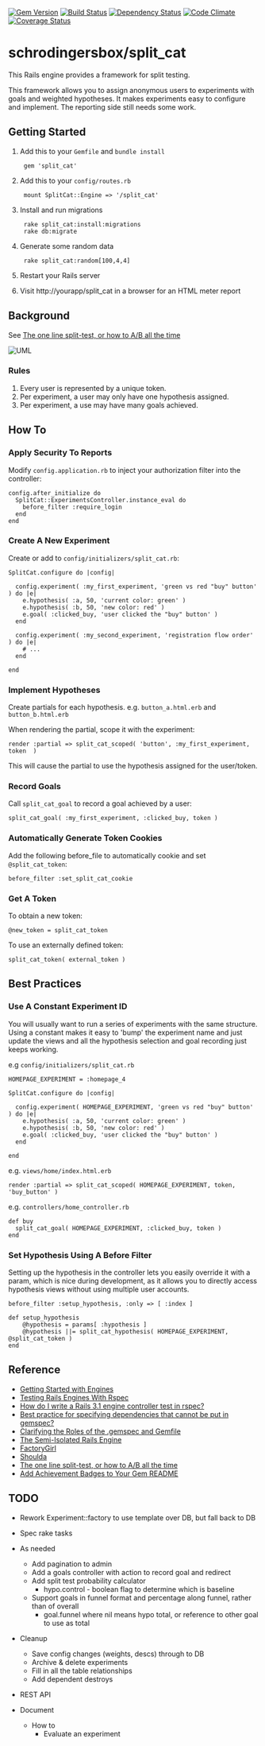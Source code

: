 [![Gem Version](https://badge.fury.io/rb/split_cat.png)](http://badge.fury.io/rb/split_cat)
[![Build Status](https://travis-ci.org/schrodingersbox/split_cat.png?branch=master)](https://travis-ci.org/schrodingersbox/split_cat)
[![Dependency Status](https://gemnasium.com/schrodingersbox/split_cat.png)](https://gemnasium.com/schrodingersbox/split_cat)
[![Code Climate](https://codeclimate.com/github/schrodingersbox/split_cat.png)](https://codeclimate.com/github/schrodingersbox/split_cat)
[![Coverage Status](https://coveralls.io/repos/schrodingersbox/split_cat/badge.png)](https://coveralls.io/r/schrodingersbox/split_cat)

# schrodingersbox/split_cat

This Rails engine provides a framework for split testing.

This framework allows you to assign anonymous users to experiments with goals and weighted hypotheses.
It makes experiments easy to configure and implement.
The reporting side still needs some work.

## Getting Started

1. Add this to your `Gemfile` and `bundle install`

		gem 'split_cat'

2. Add this to your `config/routes.rb`

		mount SplitCat::Engine => '/split_cat'

3. Install and run migrations

        rake split_cat:install:migrations
        rake db:migrate

4. Generate some random data

        rake split_cat:random[100,4,4]

5. Restart your Rails server

6.  Visit http://yourapp/split_cat in a browser for an HTML meter report

## Background

See [The one line split-test, or how to A/B all the time](http://www.startuplessonslearned.com/2008/09/one-line-split-test-or-how-to-ab-all.html)

![UML](doc/uml.png)

### Rules

1.  Every user is represented by a unique token.
2.  Per experiment, a user may only have one hypothesis assigned.
3.  Per experiment, a use may have many goals achieved.

## How To

### Apply Security To Reports

Modify `config.application.rb` to inject your authorization filter into the controller:

    config.after_initialize do
      SplitCat::ExperimentsController.instance_eval do
        before_filter :require_login
      end
    end

### Create A New Experiment

Create or add to `config/initializers/split_cat.rb`:

    SplitCat.configure do |config|

      config.experiment( :my_first_experiment, 'green vs red "buy" button' ) do |e|
        e.hypothesis( :a, 50, 'current color: green' )
        e.hypothesis( :b, 50, 'new color: red' )
        e.goal( :clicked_buy, 'user clicked the "buy" button' )
      end

      config.experiment( :my_second_experiment, 'registration flow order' ) do |e|
        # ...
      end

    end

### Implement Hypotheses

Create partials for each hypothesis.  e.g. `button_a.html.erb` and `button_b.html.erb`

When rendering the partial, scope it with the experiment:

  	render :partial => split_cat_scoped( 'button', :my_first_experiment, token  )

This will cause the partial to use the hypothesis assigned for the user/token.

### Record Goals

Call `split_cat_goal` to record a goal achieved by a user:

	split_cat_goal( :my_first_experiment, :clicked_buy, token )

### Automatically Generate Token Cookies

Add the following before_file to automatically cookie and set `@split_cat_token`:

	before_filter :set_split_cat_cookie

### Get A Token

To obtain a new token:

    @new_token = split_cat_token

To use an externally defined token:

    split_cat_token( external_token )

## Best Practices

### Use A Constant Experiment ID

You will usually want to run a series of experiments with the same structure.
Using a constant makes it easy to 'bump' the experiment name and just update the views
and all the hypothesis selection and goal recording just keeps working.

e.g `config/initializers/split_cat.rb`

    HOMEPAGE_EXPERIMENT = :homepage_4

    SplitCat.configure do |config|

      config.experiment( HOMEPAGE_EXPERIMENT, 'green vs red "buy" button' ) do |e|
        e.hypothesis( :a, 50, 'current color: green' )
        e.hypothesis( :b, 50, 'new color: red' )
        e.goal( :clicked_buy, 'user clicked the "buy" button' )
      end

    end

e.g. `views/home/index.html.erb`

    render :partial => split_cat_scoped( HOMEPAGE_EXPERIMENT, token, 'buy_button' )

e.g. `controllers/home_controller.rb`

    def buy
      split_cat_goal( HOMEPAGE_EXPERIMENT, :clicked_buy, token )
    end

### Set Hypothesis Using A Before Filter

Setting up the hypothesis in the controller lets you easily override it with a param,
which is nice during development, as it allows you to directly access hypothesis views without
using multiple user accounts.

  	before_filter :setup_hypothesis, :only => [ :index ]
  	
  	def setup_hypothesis
    	@hypothesis = params[ :hypothesis ]
    	@hypothesis ||= split_cat_hypothesis( HOMEPAGE_EXPERIMENT, @split_cat_token )
  	end

## Reference

 * [Getting Started with Engines](http://edgeguides.rubyonrails.org/engines.html)
 * [Testing Rails Engines With Rspec](http://whilefalse.net/2012/01/25/testing-rails-engines-rspec/)
 * [How do I write a Rails 3.1 engine controller test in rspec?](http://stackoverflow.com/questions/5200654/how-do-i-write-a-rails-3-1-engine-controller-test-in-rspec)
 * [Best practice for specifying dependencies that cannot be put in gemspec?](https://groups.google.com/forum/?fromgroups=#!topic/ruby-bundler/U7FMRAl3nJE)
 * [Clarifying the Roles of the .gemspec and Gemfile](http://yehudakatz.com/2010/12/16/clarifying-the-roles-of-the-gemspec-and-gemfile/)
 * [The Semi-Isolated Rails Engine](http://bibwild.wordpress.com/2012/05/10/the-semi-isolated-rails-engine/)
 * [FactoryGirl](https://github.com/thoughtbot/factory_girl)
 * [Shoulda](https://github.com/thoughtbot/shoulda-matchers)
 * [The one line split-test, or how to A/B all the time](http://www.startuplessonslearned.com/2008/09/one-line-split-test-or-how-to-ab-all.html)
 * [Add Achievement Badges to Your Gem README](http://elgalu.github.io/2013/add-achievement-badges-to-your-gem-readme/)

## TODO

  * Rework Experiment::factory to use template over DB, but fall back to DB

  * Spec rake tasks

  * As needed
    * Add pagination to admin
    * Add a goals controller with action to record goal and redirect
    * Add split test probability calculator
      * hypo.control - boolean flag to determine which is baseline
    * Support goals in funnel format and percentage along funnel, rather than of overall
      * goal.funnel where nil means hypo total, or reference to other goal to use as total

  * Cleanup
     * Save config changes (weights, descs) through to DB
     * Archive & delete experiments
     * Fill in all the table relationships
     * Add dependent destroys

  * REST API

  * Document
    * How to
        * Evaluate an experiment



